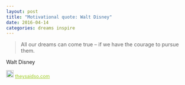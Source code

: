 ```yaml
---
layout: post
title: "Motivational quote: Walt Disney"
date: 2016-04-14
categories: dreams inspire
---
```

> All our dreams can come true – if we have the courage to pursue them.

Walt Disney

<span style="z-index:50;font-size:0.9em;"><img src="https://theysaidso.com/branding/theysaidso.png" height="20" width="20" alt="theysaidso.com"/><a href="https://theysaidso.com" title="Powered by quotes from theysaidso.com" style="color: #9fcc25; margin-left: 4px; vertical-align: middle;">theysaidso.com</a></span>
